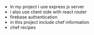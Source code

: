 ##
* In my project i use express js server
* i also use client side with react router
* firebase authentication
* in this project include chef information
* chef recipes

